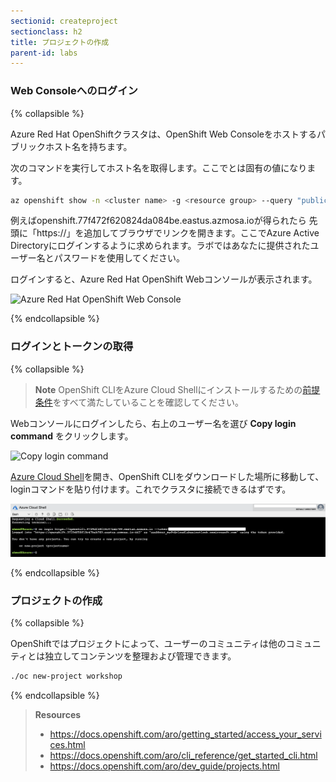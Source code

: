 ```yaml
---
sectionid: createproject
sectionclass: h2
title: プロジェクトの作成
parent-id: labs
---
```


### Web Consoleへのログイン

{% collapsible %}

Azure Red Hat OpenShiftクラスタは、OpenShift Web Consoleをホストするパブリックホスト名を持ちます。

次のコマンドを実行してホスト名を取得します。ここで<cluster name>と<resource group>は固有の値になります。

```sh
az openshift show -n <cluster name> -g <resource group> --query "publicHostname" -o tsv
```

例えばopenshift.77f472f620824da084be.eastus.azmosa.ioが得られたら
先頭に「https://」を追加してブラウザでリンクを開きます。ここでAzure Active Directoryにログインするように求められます。ラボではあなたに提供されたユーザー名とパスワードを使用してください。

ログインすると、Azure Red Hat OpenShift Webコンソールが表示されます。

![Azure Red Hat OpenShift Web Console](media/openshift-webconsole.png)

{% endcollapsible %}

### ログインとトークンの取得

{% collapsible %}

> **Note** OpenShift CLIをAzure Cloud Shellにインストールするための[前提条件](#prereq)をすべて満たしていることを確認してください。

Webコンソールにログインしたら、右上のユーザー名を選び **Copy login command** をクリックします。

![Copy login command](media/login-command.png)

[Azure Cloud Shell](https://shell.azure.com)を開き、OpenShift CLIをダウンロードした場所に移動して、loginコマンドを貼り付けます。これでクラスタに接続できるはずです。

![Login through the cloud shell](media/oc-login-cloudshell.png)

{% endcollapsible %}

### プロジェクトの作成

{% collapsible %}

OpenShiftではプロジェクトによって、ユーザーのコミュニティは他のコミュニティとは独立してコンテンツを整理および管理できます。

```sh
./oc new-project workshop
```

{% endcollapsible %}

> **Resources**
> * <https://docs.openshift.com/aro/getting_started/access_your_services.html>
> * <https://docs.openshift.com/aro/cli_reference/get_started_cli.html>
> * <https://docs.openshift.com/aro/dev_guide/projects.html>